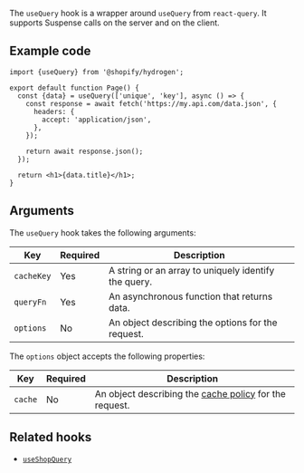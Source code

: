 <!-- This file is generated from source code in the Shopify/hydrogen repo. Edit the files in /packages/hydrogen/src/foundation/useQuery and run 'yarn generate-docs' at the root of this repo. For more information, refer to https://github.com/Shopify/shopify-dev/blob/master/content/internal/operations/hydrogen-reference-docs.md. -->

The `useQuery` hook is a wrapper around `useQuery` from `react-query`. It supports Suspense calls on the server and on the client.

## Example code

```tsx
import {useQuery} from '@shopify/hydrogen';

export default function Page() {
  const {data} = useQuery(['unique', 'key'], async () => {
    const response = await fetch('https://my.api.com/data.json', {
      headers: {
        accept: 'application/json',
      },
    });

    return await response.json();
  });

  return <h1>{data.title}</h1>;
}
```

## Arguments

The `useQuery` hook takes the following arguments:

| Key        | Required | Description                                          |
| ---------- | -------- | ---------------------------------------------------- |
| `cacheKey` | Yes      | A string or an array to uniquely identify the query. |
| `queryFn`  | Yes      | An asynchronous function that returns data.          |
| `options`  | No       | An object describing the options for the request.    |

The `options` object accepts the following properties:

| Key     | Required | Description                                                                             |
| ------- | -------- | --------------------------------------------------------------------------------------- |
| `cache` | No       | An object describing the [cache policy](/api/hydrogen/framework/cache) for the request. |

## Related hooks

- [`useShopQuery`](/api/hydrogen/hooks/global/useshopquery)
